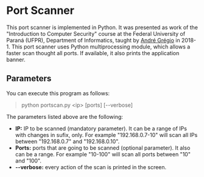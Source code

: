 # Port Scanner

This port scanner is implemented in Python. It was presented as work of the "Introduction to Computer Security" course at the Federal University of Paraná (UFPR), Department of Informatics,
taught by [André Grégio](https://sites.google.com/site/argregio/) in 2018-1. This port scanner uses Python multiprocessing module, which allows a faster scan thought all ports. If available, it also
prints the application banner.

## Parameters
You can execute this program as follows:

> python portscan.py \<ip\> [ports] [--verbose]

The parameters listed above are the following:

 - **IP:** IP to be scanned (mandatory parameter). It can be a range of IPs with changes in sufix, only. For example "192.168.0.7-10" will scan all IPs between "192.168.0.7" and "192.168.0.10".
 - **Ports:** ports that are going to be scanned (optional parameter). It also can be a range. For example "10-100" will scan all ports between "10" and "100".
 - **\-\-verbose:** every action of the scan is printed in the screen.
